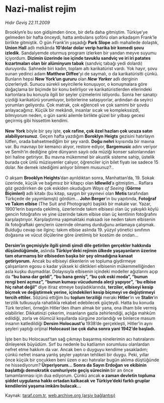 # Nazi-malist rejim

*Hıdır Geviş 22.11.2009*

<div class="yazi">Brooklyn’e bu son gidişimden önce, bir defa daha gitmiştim. Türkiye’ye gelmeden bir hafta önceydi, hatta ambulans şoförü olan arkadaşım Frank’le birlikte gitmiştik. O gün Frank’in yaşadığı <b>Park Slope</b> adlı mahallede dolaştık, <b>Union Hall</b> adlı mekânda <b>10’dolar dolar verip harika bir komedi şovu</b> <b>izledik</b>. Sandalyemde oturmuş program izlerken bir yandan meyve suyumu içiyordum. <b>Dizimin üzerinde ise içinde tavuklu sandviç ve iri iri patates kızartmaları olan</b> <b>bir alüminyum tabak</b> (sandviç tabağı yedi dolardı) duruyordu. Sahnede biri kadın, toplam altı karikatürist vardı. Yok hayır, şovu sunan yedinci adam <b>Matthew Diffee</b>’yi de saymalı, o da karikatüristti çünkü. Bunların hepsi <b>New York’un gururu</b> olan <b><i>New Yorker</i></b> adlı derginin çizerleriydi. Sunucu sürekli seyircilerle konuşuyor, o konuşmalara göre doğaçlama bir biçimde bir konu belirliyor ve karikatüristlerden ellerindeki kartonlara bu konuyla ilgili bir şeyler çizmelerini istiyordu. Sonra her sanatçı çizdiği karikatürü yorumluyor, birbirlerine sataşıyorlar, ardından da seyirci yorumları geliyordu. Çok matrak, çok eğlenceli ve çok samimi bir şovdu anlayacağınız. Küçük bir mekândı, insanlar sıcak ve komplekssizdi, bilmiyorum neden, o gün sanki ailemle birlikte güzel bir yılbaşı gecesi geçirmiş gibi hissettim kendimi.<b> <br/><br/>New York</b> böyle bir şey işte, <b>çok rafine, çok özel hazları çok ucuza satın alabiliyorsunuz</b>. Geçen hafta yazdığım <b>Boroklyn Heigts</b> gezisini hatırlayın lütfen, orada bahsetmediğim bir şey vardı. <b>Doğu nehri</b> kıyısında bir mavna var. Bu mavnayı bir kemancı alıyor, restore ediyor, <b>Bargemusic </b>adını veriyor ve Semih’in dediğine göre dünyanın sayılı oda müziği konser salonlarından biri haline getiriyor. Bu mavna mükemmel bir akustik sisteme sahip, üstelik burada çok ünlü müzisyenler çalıyor, öğrenciler için bilet fiyatı ise sadece 15 dolar. Ne demek istediğimi anlıyor bilmem musunuz?.. <br/><br/>O akşam <b>Brooklyn Heights</b>’dan ayrıldıktan sonra, Manhattan’da, 19. Sokak üzerinde, küçük ve bağımsız bir kitapçı olan <b>Idlewild</b>’a gitmiştim... Raflara göz gezdirirken de çok eskiden okuduğum <i>Ways of Seeing</i> (<b>Görme Biçimleri)</b> adlı kitabı (bu kitap, saygın bir yayınevi olan <b>Metis </b>tarafından Türkçede de yayımlamıştı) gördüm... <b>John Berger</b>’ın bu yapıtında, <b>Fotoğraf ve Takım elbise</b> (The Suit and Photograph) başlıklı bir makale var. Yazar, 1900’lerin başında çekilmiş, üzerlerinde takım elbisesi olan üç yakışıklı köylü gencin fotoğrafını ve yine üzerinde takım elbise olan üç kentlinin fotoğrafını karşılaştırıyor. Karşılaştırma yapmaktaki maksadı ise neden takım elbisenin ilk fotoğraftaki gençlerin üzerinde olmamış durduğunu anlamaya çalışmak. Bulduğu cevap ise ilginç: takım elbise aslında 19. yüzyıl yönetici sınıfının doğasına ve vücut ölçülerine göre üretilmiş bir kostüm de ondan...<b> <br/><br/>Dersim’in geçmişiyle ilgili şimdi şimdi dile getirilen gerçekler hakkında düşündüğümde, </b>aslında <b>Türkiye’deki rejimin ülkede yaşayanların üzerine tam oturmamış bir elbiseden başka bir şey olmadığına kanaat getiriyorum.</b> Ancak bu elbiseyi dikenlerin ve topluma giydirmeye çalışanların egosu o kadar yüksek ki diktikleri elbisenin mükemmelliğinden asla kuşku duymadılar. Dolayısıyla elbisenin içindeki modeller ağızlarını açıp da <b>“bu bana dar geldi”, “bu bana geniş”, “bu çok eski moda”, “bunun rengi beni açmaz”, “bunun kumaşı vücudumda alerji yapıyor”,</b> “<b>bu elbise hiç rahat değil”</b> diye itiraz etmeye başladıklarında, <b>terziler, elbiseyi kesip biçmek ve değiştirmek yerine, içindekileri kesip biçmeyi ve değiştirmeyi tercih ettiler.</b> Sözünü ettiğim bu <b>toplum terziliği</b> merakı <b>Hitler</b>’in ve <b>Stalin</b>’in terzilik tutkusuyla rahatlıkla rekabet edebilecek güçteydi. Hatta bu konuda Türk terzileri, örneğin Hitler’den ilham almak bir yana, ona ilham bile vermiş olabilirler. Dikkatinizi çekerim, insanların gazla zehirlendiği, açlığa mahkûm edildiği, zorla ve ölümcül koşullarda sürgüne zorlandığı ve binlerce masum insanın katledildiği <b>Dersim Holocaust’u</b> 1938’de gerçekleşti, Hitler’in aynı şeyleri yaptığı orijinal <b>Holocaust ise çok daha sonra yani 1942’de başladı. </b><br/><br/>İşte ben bu Holocaust’tan sağ çıkmayı başarmış ninelerimin acı hatıralarını dinleyerek büyüdüm. Sırf bu nedenle bu katliamın sorumlusu olanlardan nefret etme hakkım da var. Ancak ben o duyguyu kendime yasakladım; çünkü nefret insana yanlış şeyler yaptıran tehlikeli bir duygu. Peki, yıllar önce küçük bir çocukken beni üzen o acı hatıralar bugün aklıma düştüğünde ne hissediyorum?<b> Ürperiyorum... Sonra da Sayın Erdoğan ve ekibinin başlattığı demokratik cumhuriyete geçiş sürecinin </b>bir an önce tamamlanması için dua ediyorum. Çünkü ancak <b>o zaman devletin topluma şiddet uygulama hakkı ortadan kalkacak ve Türkiye’deki farklı gruplar kendilerini yaşama imkânı bulacak...</b></div>

Kaynak: [taraf.com.tr](http://www.taraf.com.tr:80/hidir-gevis/makale-nazi-malist-rejim.htm), [web.archive.org (arşiv bağlantısı)](http://web.archive.org/web/20100515191505/http://www.taraf.com.tr:80/hidir-gevis/makale-nazi-malist-rejim.htm)
